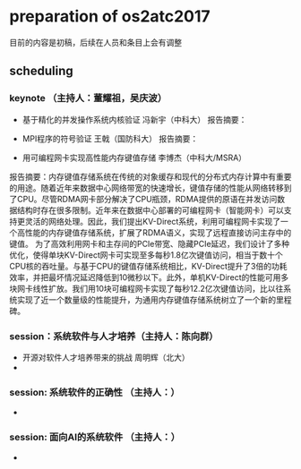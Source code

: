 # preparation of os2atc2017 

目前的内容是初稿，后续在人员和条目上会有调整

## scheduling 

### keynote （主持人：董耀祖，吴庆波）
 - 基于精化的并发操作系统内核验证 冯新宇（中科大）
报告摘要：

- MPI程序的符号验证 王戟（国防科大）
报告摘要：

 - 用可编程网卡实现高性能内存键值存储 李博杰（中科大/MSRA）
 
报告摘要：内存键值存储系统在传统的对象缓存和现代的分布式内存计算中有重要的用途。随着近年来数据中心网络带宽的快速增长，键值存储的性能从网络转移到了CPU。尽管RDMA网卡部分解决了CPU瓶颈，RDMA提供的原语在并发访问数据结构时存在很多限制。近年来在数据中心部署的可编程网卡（智能网卡）可以支持更灵活的网络处理。因此，我们提出KV-Direct系统，利用可编程网卡实现了一个高性能的内存键值存储系统，扩展了RDMA语义，实现了远程直接访问主存中的键值。
为了高效利用网卡和主存间的PCIe带宽、隐藏PCIe延迟，我们设计了多种优化，使得单块KV-Direct网卡可实现至多每秒1.8亿次键值访问，相当于数十个CPU核的吞吐量。与基于CPU的键值存储系统相比，KV-Direct提升了3倍的功耗效率，并把最坏情况延迟降低到10微秒以下。此外，单机KV-Direct的性能可用多块网卡线性扩放。我们用10块可编程网卡实现了每秒12.2亿次键值访问，比以往系统实现了近一个数量级的性能提升，为通用内存键值存储系统树立了一个新的里程碑。

 
### session：系统软件与人才培养（主持人：陈向群）
 - 开源对软件人才培养带来的挑战 周明辉（北大）
 - 

### session: 系统软件的正确性 （主持人：）
 - 
 
### session: 面向AI的系统软件 （主持人：）
 - 
